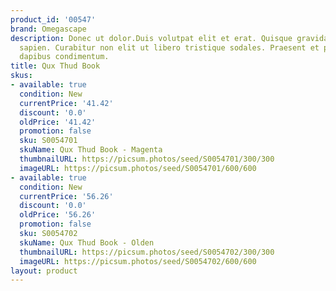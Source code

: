 ```yaml
---
product_id: '00547'
brand: Omegascape
description: Donec ut dolor.Duis volutpat elit et erat. Quisque gravida ipsum non
  sapien. Curabitur non elit ut libero tristique sodales. Praesent et pede vel ante
  dapibus condimentum.
title: Qux Thud Book
skus:
- available: true
  condition: New
  currentPrice: '41.42'
  discount: '0.0'
  oldPrice: '41.42'
  promotion: false
  sku: S0054701
  skuName: Qux Thud Book - Magenta
  thumbnailURL: https://picsum.photos/seed/S0054701/300/300
  imageURL: https://picsum.photos/seed/S0054701/600/600
- available: true
  condition: New
  currentPrice: '56.26'
  discount: '0.0'
  oldPrice: '56.26'
  promotion: false
  sku: S0054702
  skuName: Qux Thud Book - Olden
  thumbnailURL: https://picsum.photos/seed/S0054702/300/300
  imageURL: https://picsum.photos/seed/S0054702/600/600
layout: product
---
```

